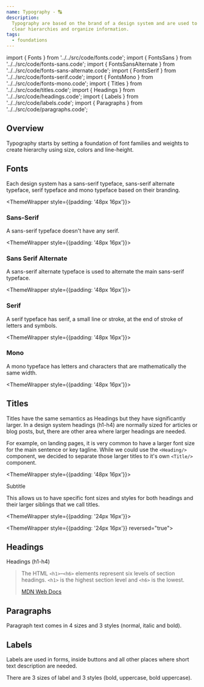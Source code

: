 ```yaml
---
name: Typography - 🔠
description:
  Typography are based on the brand of a design system and are used to create
  clear hierarchies and organize information.
tags:
  - foundations
---
```


<!-- CODE IMPORTS -->

<!-- prettier-ignore -->
import { Fonts } from '../../src/code/fonts.code';
import { FontsSans } from '../../src/code/fonts-sans.code';
import { FontsSansAlternate } from '../../src/code/fonts-sans-alternate.code';
import { FontsSerif } from '../../src/code/fonts-serif.code';
import { FontsMono } from '../../src/code/fonts-mono.code';
import { Titles } from '../../src/code/titles.code';
import { Headings } from '../../src/code/headings.code';
import { Labels } from '../../src/code/labels.code';
import { Paragraphs } from '../../src/code/paragraphs.code';

<!-- END CODE IMPORTS -->

<DocHeader props={props}/>

## Overview

Typography starts by setting a foundation of font families and weights to create
hierarchy using size, colors and line-height.

## Fonts

Each design system has a sans-serif typeface, sans-serif alternate typeface,
serif typeface and mono typeface based on their branding.

<ThemeWrapper style={{padding: '48px 16px'}}>

<Fonts/>
</ThemeWrapper>

### Sans-Serif

A sans-serif typeface doesn't have any serif.

<ThemeWrapper style={{padding: '48px 16px'}}>

<FontsSans/>
</ThemeWrapper>

### Sans Serif Alternate

A sans-serif alternate typeface is used to alternate the main sans-serif
typeface.

<ThemeWrapper style={{padding: '48px 16px'}}>

<FontsSansAlternate/>
</ThemeWrapper>

### Serif

A serif typeface has serif, a small line or stroke, at the end of stroke of
letters and symbols.

<ThemeWrapper style={{padding: '48px 16px'}}>

<FontsSerif/>
</ThemeWrapper>

### Mono

A mono typeface has letters and characters that are mathematically the same
width.

<ThemeWrapper style={{padding: '48px 16px'}}>

<FontsMono/>
</ThemeWrapper>

## Titles

Titles have the same semantics as Headings but they have significantly larger.
In a design system headings (h1-h4) are normally sized for articles or blog
posts, but, there are other area where larger headings are needed.

For example, on landing pages, it is very common to have a larger font size for
the main sentence or key tagline. While we could use the `<Heading/>` component,
we decided to separate those larger titles to it's own `<Title/>` component.

<ThemeWrapper style={{padding: '48px 16px'}}>

  <Title style={{textAlign: 'center'}}>Big Statement</Title>
  <Heading style={{textAlign: 'center'}}>Subtitle</Heading>
</ThemeWrapper>

This allows us to have specific font sizes and styles for both headings and
their larger siblings that we call titles.

<!-- prettier-ignore -->
<ThemeWrapper style={{padding: '24px 16px'}}>
  <Titles/>
</ThemeWrapper>

<!-- prettier-ignore -->
<ThemeWrapper style={{padding: '24px 16px'}} reversed="true"> <Titles/>
</ThemeWrapper>

## Headings

Headings (h1-h4)

> The HTML `<h1>`–`<h6>` elements represent six levels of section headings.
> `<h1>` is the highest section level and `<h6>` is the lowest.
>
> [MDN Web Docs](https://developer.mozilla.org/en-US/docs/Web/HTML/Element/Heading_Elements)

<ThemeWrapper>
  <Headings/>
</ThemeWrapper>

<ThemeWrapper reversed="true">
  <Headings/>
</ThemeWrapper>

## Paragraphs

Paragraph text comes in 4 sizes and 3 styles (normal, italic and bold).

<ThemeWrapper>
  <Paragraphs/>
</ThemeWrapper>

<ThemeWrapper reversed="true">
  <Paragraphs/>
</ThemeWrapper>

## Labels

Labels are used in forms, inside buttons and all other places where short text
description are needed.

There are 3 sizes of label and 3 styles (bold, uppercase, bold uppercase).

<ThemeWrapper>
  <Labels/>
</ThemeWrapper>

<ThemeWrapper reversed="true">
  <Labels/>
</ThemeWrapper>
